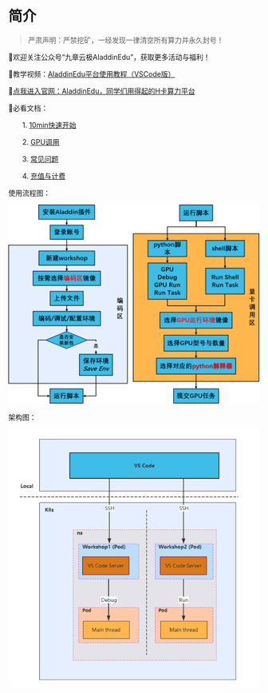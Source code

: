 # 简介

> 严肃声明：严禁挖矿，一经发现一律清空所有算力并永久封号！

🔹欢迎关注公众号“九章云极AladdinEdu”，获取更多活动与福利！

🔹教学视频：[AladdinEdu平台使用教程（VSCode版）](https://www.bilibili.com/video/BV1bKLjz7EQk/?share_source=copy_web&vd_source=785ba0f4a2bb0a864e047ca2c9d18fed
) 

🔹[点我进入官网：AladdinEdu，同学们用得起的H卡算力平台](https://www.aladdinedu.com/)

🔹必看文档：

    1. [10min快速开始](快速开始.md)

    2. [GPU调用](GPU调用.md)
  
    3. [常见问题](常见问题.md)

    4. [充值与计费](充值与计费.md)

使用流程图：

   ![pic1](./pic/pic1.png)

架构图：

   ![frame](./pic/frame.png)